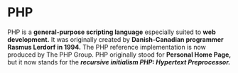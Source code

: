 # PHP

PHP is a **general-purpose scripting language** especially suited to **web development.** It was originally created by **Danish-Canadian programmer Rasmus Lerdorf in 1994.** The PHP reference implementation is now produced by The PHP Group. PHP originally stood for **Personal Home Page,** but it now stands for the ***recursive initialism PHP: Hypertext Preprocessor.***
